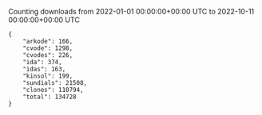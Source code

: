 
Counting downloads from 2022-01-01 00:00:00+00:00 UTC to 2022-10-11 00:00:00+00:00 UTC

```
{
    "arkode": 166,
    "cvode": 1298,
    "cvodes": 226,
    "ida": 374,
    "idas": 163,
    "kinsol": 199,
    "sundials": 21508,
    "clones": 110794,
    "total": 134728
}
```
